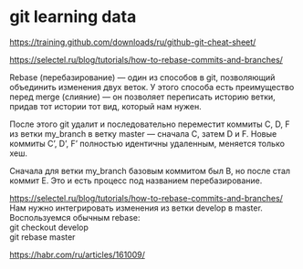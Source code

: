 # git learning data
https://training.github.com/downloads/ru/github-git-cheat-sheet/  
  

https://selectel.ru/blog/tutorials/how-to-rebase-commits-and-branches/


Rebase (перебазирование) — один из способов в git,
позволяющий объединить изменения двух веток. У этого способа есть преимущество 
перед merge (слияние) — он позволяет переписать историю ветки, придав тот 
истории тот вид, который нам нужен.

После этого git удалит и последовательно переместит коммиты C, D, F 
из ветки my_branch в ветку master — сначала C, затем D и F. 
Новые коммиты C’, D’, F’ полностью идентичны удаленным, меняется только хеш.

Сначала для ветки my_branch базовым коммитом был B, 
но после стал коммит E. Это и есть процесс под названием перебазирование.  

https://selectel.ru/blog/tutorials/how-to-rebase-commits-and-branches/  
Нам нужно интегрировать изменения из ветки develop в master. Воспользуемся обычным rebase:  
git checkout develop  
git rebase master


https://habr.com/ru/articles/161009/

